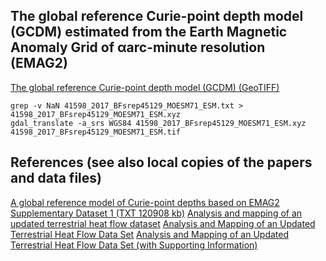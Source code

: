 ## The global reference Curie-point depth model (GCDM) estimated from the Earth Magnetic Anomaly Grid of αarc-minute resolution (EMAG2)

[The global reference Curie-point depth model (GCDM) (GeoTIFF)](41598_2017_BFsrep45129_MOESM71_ESM.tif)

```
grep -v NaN 41598_2017_BFsrep45129_MOESM71_ESM.txt > 41598_2017_BFsrep45129_MOESM71_ESM.xyz
gdal_translate -a_srs WGS84 41598_2017_BFsrep45129_MOESM71_ESM.xyz 41598_2017_BFsrep45129_MOESM71_ESM.tif
```

## References (see also local copies of the papers and data files)

[A global reference model of Curie-point depths based on EMAG2](https://www.nature.com/articles/srep45129?error=cookies_not_supported&code=5244f171-62e1-4d19-9e22-0c49eb92c369)
[Supplementary Dataset 1 (TXT 120908 kb)](https://static-content.springer.com/esm/art%3A10.1038%2Fsrep45129/MediaObjects/41598_2017_BFsrep45129_MOESM71_ESM.txt)
[Analysis and mapping of an updated terrestrial heat flow dataset](https://dacemirror.sci-hub.st/journal-article/d27950c22f667566e68610ed1da4d71f/lucazeau2019.pdf)
[Analysis and Mapping of an Updated Terrestrial Heat Flow Data Set](https://hal.archives-ouvertes.fr/hal-02325104/file/hfinal.pdf)
[Analysis and Mapping of an Updated Terrestrial Heat Flow Data Set (with Supporting Information)](https://agupubs.onlinelibrary.wiley.com/doi/abs/10.1029/2019GC008389)
